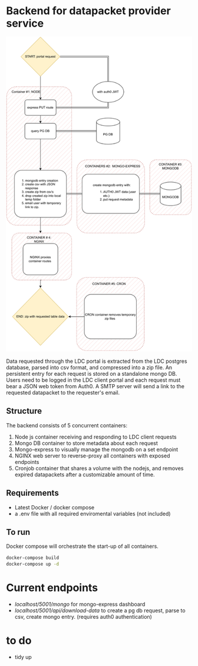 # Backend for datapacket provider service

![service diagram](https://github.com/Landscape-Data-Commons/data-packet-service/blob/master/data.svg)

Data requested through the LDC portal is extracted from the LDC postgres database, parsed into csv format, and compressed into a zip file. An persistent entry for each request is stored on a standalone mongo DB. Users need to be logged in the LDC client portal and each request must bear a JSON web token from Auth0. A SMTP server will send a link to the requested datapacket to the requester's email.

## Structure
The backend consists of 5 concurrent containers: 
1. Node js container receiving and responding to LDC client requests
2. Mongo DB container to store metadata about each request 
3. Mongo-express to visually manage the mongodb on a set endpoint
4. NGINX web server to reverse-proxy all containers with exposed endpoints
5. Cronjob container that shares a volume with the nodejs, and removes expired datapackets after a customizable amount of time.

## Requirements
- Latest Docker / docker compose 
- a .env file with all required enviromental variables (not included)

## To run 

Docker compose will orchestrate the start-up of all containers. 

```sh
docker-compose build  
docker-compose up -d 
```

# Current endpoints 

- *localhost/5001/mongo* for mongo-express dashboard 
- *localhost/5001/api/download-data* to create a pg db request, parse to csv, create mongo entry. (requires auth0 authentication)

# to do 
- tidy up

